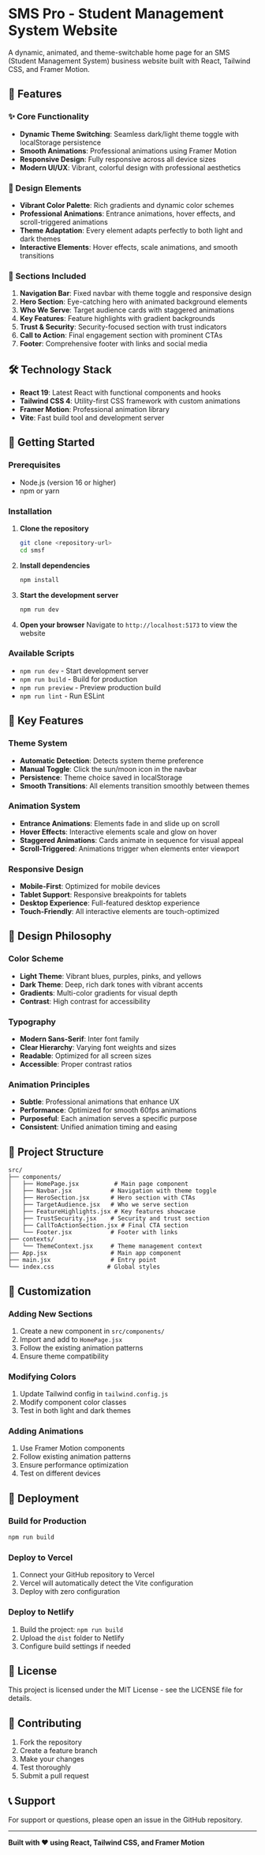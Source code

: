 # SMS Pro - Student Management System Website

A dynamic, animated, and theme-switchable home page for an SMS (Student Management System) business website built with React, Tailwind CSS, and Framer Motion.

## 🚀 Features

### ✨ Core Functionality
- **Dynamic Theme Switching**: Seamless dark/light theme toggle with localStorage persistence
- **Smooth Animations**: Professional animations using Framer Motion
- **Responsive Design**: Fully responsive across all device sizes
- **Modern UI/UX**: Vibrant, colorful design with professional aesthetics

### 🎨 Design Elements
- **Vibrant Color Palette**: Rich gradients and dynamic color schemes
- **Professional Animations**: Entrance animations, hover effects, and scroll-triggered animations
- **Theme Adaptation**: Every element adapts perfectly to both light and dark themes
- **Interactive Elements**: Hover effects, scale animations, and smooth transitions

### 📱 Sections Included
1. **Navigation Bar**: Fixed navbar with theme toggle and responsive design
2. **Hero Section**: Eye-catching hero with animated background elements
3. **Who We Serve**: Target audience cards with staggered animations
4. **Key Features**: Feature highlights with gradient backgrounds
5. **Trust & Security**: Security-focused section with trust indicators
6. **Call to Action**: Final engagement section with prominent CTAs
7. **Footer**: Comprehensive footer with links and social media

## 🛠️ Technology Stack

- **React 19**: Latest React with functional components and hooks
- **Tailwind CSS 4**: Utility-first CSS framework with custom animations
- **Framer Motion**: Professional animation library
- **Vite**: Fast build tool and development server

## 🚀 Getting Started

### Prerequisites
- Node.js (version 16 or higher)
- npm or yarn

### Installation

1. **Clone the repository**
   ```bash
   git clone <repository-url>
   cd smsf
   ```

2. **Install dependencies**
   ```bash
   npm install
   ```

3. **Start the development server**
   ```bash
   npm run dev
   ```

4. **Open your browser**
   Navigate to `http://localhost:5173` to view the website

### Available Scripts

- `npm run dev` - Start development server
- `npm run build` - Build for production
- `npm run preview` - Preview production build
- `npm run lint` - Run ESLint

## 🎯 Key Features

### Theme System
- **Automatic Detection**: Detects system theme preference
- **Manual Toggle**: Click the sun/moon icon in the navbar
- **Persistence**: Theme choice saved in localStorage
- **Smooth Transitions**: All elements transition smoothly between themes

### Animation System
- **Entrance Animations**: Elements fade in and slide up on scroll
- **Hover Effects**: Interactive elements scale and glow on hover
- **Staggered Animations**: Cards animate in sequence for visual appeal
- **Scroll-Triggered**: Animations trigger when elements enter viewport

### Responsive Design
- **Mobile-First**: Optimized for mobile devices
- **Tablet Support**: Responsive breakpoints for tablets
- **Desktop Experience**: Full-featured desktop experience
- **Touch-Friendly**: All interactive elements are touch-optimized

## 🎨 Design Philosophy

### Color Scheme
- **Light Theme**: Vibrant blues, purples, pinks, and yellows
- **Dark Theme**: Deep, rich dark tones with vibrant accents
- **Gradients**: Multi-color gradients for visual depth
- **Contrast**: High contrast for accessibility

### Typography
- **Modern Sans-Serif**: Inter font family
- **Clear Hierarchy**: Varying font weights and sizes
- **Readable**: Optimized for all screen sizes
- **Accessible**: Proper contrast ratios

### Animation Principles
- **Subtle**: Professional animations that enhance UX
- **Performance**: Optimized for smooth 60fps animations
- **Purposeful**: Each animation serves a specific purpose
- **Consistent**: Unified animation timing and easing

## 📁 Project Structure

```
src/
├── components/
│   ├── HomePage.jsx          # Main page component
│   ├── Navbar.jsx           # Navigation with theme toggle
│   ├── HeroSection.jsx      # Hero section with CTAs
│   ├── TargetAudience.jsx   # Who we serve section
│   ├── FeatureHighlights.jsx # Key features showcase
│   ├── TrustSecurity.jsx    # Security and trust section
│   ├── CallToActionSection.jsx # Final CTA section
│   └── Footer.jsx           # Footer with links
├── contexts/
│   └── ThemeContext.jsx     # Theme management context
├── App.jsx                  # Main app component
├── main.jsx                 # Entry point
└── index.css               # Global styles
```

## 🔧 Customization

### Adding New Sections
1. Create a new component in `src/components/`
2. Import and add to `HomePage.jsx`
3. Follow the existing animation patterns
4. Ensure theme compatibility

### Modifying Colors
1. Update Tailwind config in `tailwind.config.js`
2. Modify component color classes
3. Test in both light and dark themes

### Adding Animations
1. Use Framer Motion components
2. Follow existing animation patterns
3. Ensure performance optimization
4. Test on different devices

## 🚀 Deployment

### Build for Production
```bash
npm run build
```

### Deploy to Vercel
1. Connect your GitHub repository to Vercel
2. Vercel will automatically detect the Vite configuration
3. Deploy with zero configuration

### Deploy to Netlify
1. Build the project: `npm run build`
2. Upload the `dist` folder to Netlify
3. Configure build settings if needed

## 📄 License

This project is licensed under the MIT License - see the LICENSE file for details.

## 🤝 Contributing

1. Fork the repository
2. Create a feature branch
3. Make your changes
4. Test thoroughly
5. Submit a pull request

## 📞 Support

For support or questions, please open an issue in the GitHub repository.

---

**Built with ❤️ using React, Tailwind CSS, and Framer Motion**
